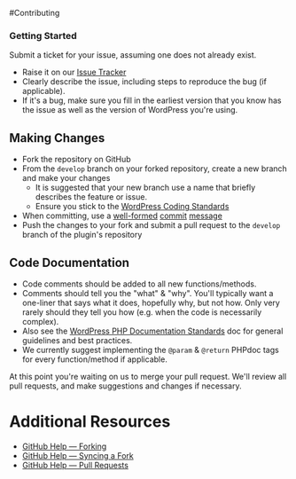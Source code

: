 #Contributing

### Getting Started

Submit a ticket for your issue, assuming one does not already exist.
  * Raise it on our [Issue Tracker](https://github.com/deliciousbrains/wp-amazon-web-services)
  * Clearly describe the issue, including steps to reproduce the bug (if applicable).
  * If it's a bug, make sure you fill in the earliest version that you know has the issue as well as the version of WordPress you're using.

## Making Changes

* Fork the repository on GitHub
* From the `develop` branch on your forked repository, create a new branch and make your changes
  * It is suggested that your new branch use a name that briefly describes the feature or issue.
  * Ensure you stick to the [WordPress Coding Standards](http://codex.wordpress.org/WordPress_Coding_Standards)
* When committing, use a [well-formed](http://robots.thoughtbot.com/5-useful-tips-for-a-better-commit-message) [commit](http://tbaggery.com/2008/04/19/a-note-about-git-commit-messages.html) [message](http://who-t.blogspot.com/2009/12/on-commit-messages.html)
* Push the changes to your fork and submit a pull request to the `develop` branch of the plugin's repository

## Code Documentation

* Code comments should be added to all new functions/methods.
* Comments should tell you the "what" & "why". You'll typically want a one-liner that says what it does, hopefully why, but not how. Only very rarely should they tell you how (e.g. when the code is necessarily complex).
* Also see the [WordPress PHP Documentation Standards](http://make.wordpress.org/core/handbook/inline-documentation-standards/php-documentation-standards/) doc for general guidelines and best practices.
* We currently suggest implementing the `@param` & `@return` PHPdoc tags for every function/method if applicable.

At this point you're waiting on us to merge your pull request. We'll review all pull requests, and make suggestions and changes if necessary.

# Additional Resources
* [GitHub Help — Forking](https://help.github.com/articles/fork-a-repo)
* [GitHub Help — Syncing a Fork](https://help.github.com/articles/syncing-a-fork)
* [GitHub Help — Pull Requests](https://help.github.com/articles/using-pull-requests#before-you-begin)